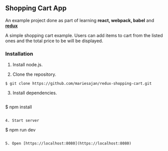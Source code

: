 ## Shopping Cart App

An example project done as part of learning **react, webpack, babel** and **[redux](http://redux.js.org/)**

A simple shopping cart example. Users can add items to cart from the listed ones and the total price to be will be displayed.

### Installation

1. Install node.js.

2. Clone the repository.

  ```
  $ git clone https://github.com/mariesajan/redux-shopping-cart.git
  ```

3. Install dependencies.

   ```
  $ npm install
  ```

4. Start server

   ```
   $ npm run dev
   ```

5. Open [https://localhost:8080](https://localhost:8080)
